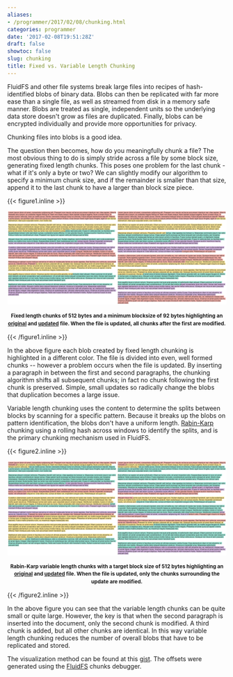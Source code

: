 ```yaml
---
aliases:
- /programmer/2017/02/08/chunking.html
categories: programmer
date: '2017-02-08T19:51:28Z'
draft: false
showtoc: false
slug: chunking
title: Fixed vs. Variable Length Chunking
---
```


FluidFS and other file systems break large files into recipes of hash-identified blobs of binary data. Blobs can then be replicated with far more ease than a single file, as well as streamed from disk in a memory safe manner. Blobs are treated as single, independent units so the underlying data store doesn't grow as files are duplicated. Finally, blobs can be encrypted individually and provide more opportunities for privacy.

Chunking files into blobs is a good idea.

The question then becomes, how do you meaningfully chunk a file? The most obvious thing to do is simply stride across a file by some block size, generating fixed length chunks. This poses one problem for the last chunk - what if it's only a byte or two? We can slightly modify our algorithm to specify a minimum chunk size, and if the remainder is smaller than that size, append it to the last chunk to have a larger than block size piece.

{{< figure1.inline >}}
<div>
<img src="/images/2017-02-08-fixed-length-chunking.png" usemap="#fixedmap">

<map name="fixedmap">
    <area shape="rect" coords="0,0,324,279" href="/images/2017-02-08-lorem-fixed-chunks.png" alt="Original with Fixed Length Chunks">
    <area shape="rect" coords="324,0,648,279" href="/images/2017-02-08-lorem-insert-fixed-chunks.png" alt="Updated with Fixed Length Chunks">
</map>

<p style="text-align:center; line-height:1.1em"><small><strong>Fixed length chunks of 512 bytes and a minimum blocksize of 92 bytes highlighting an <a href="/images/2017-02-08-lorem-fixed-chunks.png">original</a> and <a href="/images/2017-02-08-lorem-insert-fixed-chunks.png">updated</a> file. When the file is updated, all chunks after the first are modified.</strong></small></p>
</div>
{{< /figure1.inline >}}

In the above figure each blob created by fixed length chunking is highlighted in a different color. The file is divided into even, well formed chunks -- however a problem occurs when the file is updated. By inserting a paragraph in between the first and second paragraphs, the chunking algorithm shifts all subsequent chunks; in fact no chunk following the first chunk is preserved. Simple, small updates so radically change the blobs that duplication becomes a large issue.

Variable length chunking uses the content to determine the splits between blocks by scanning for a specific pattern. Because it breaks up the blobs on pattern identification, the blobs don't have a uniform length.  [Rabin-Karp](https://github.com/YADL/yadl/wiki/Rabin-Karp-for-Variable-Chunking) chunking using a rolling hash across windows to identify the splits, and is the primary chunking mechanism used in FluidFS.

{{< figure2.inline >}}
<div>
<img src="/images/2017-02-08-variable-chunking.png" usemap="#variablemap">

<map name="variablemap">
    <area shape="rect" coords="0,0,324,279" href="/images/2017-02-08-lorem-variable-chunks.png" alt="Original with Variable Chunks">
    <area shape="rect" coords="324,0,648,279" href="/images/2017-02-08-lorem-insert-variable-chunks.png" alt="Updated with Variable Chunks">
</map>

<p style="text-align:center; line-height:1.1em"><small><strong>Rabin-Karp variable length chunks with a target block size of 512 bytes highlighting an <a href="/images/2017-02-08-lorem-variable-chunks.png">original</a> and <a href="/images/2017-02-08-lorem-insert-variable-chunks.png">updated</a> file. When the file is updated, only the chunks surrounding the update are modified.</strong></small></p>
</div>
{{< /figure2.inline >}}

In the above figure you can see that the variable length chunks can be quite small or quite large. However, the key is that when the second paragraph is inserted into the document, only the second chunk is modified. A third chunk is added, but all other chunks are identical. In this way variable length chunking reduces the number of overall blobs that have to be replicated and stored.

The visualization method can be found at this [gist](https://gist.github.com/bbengfort/12f29fd1fa0652ffabfb5d24d76d7b1d). The offsets were generated using the [FluidFS](https://github.com/bbengfort/fluidfs) chunks debugger.
